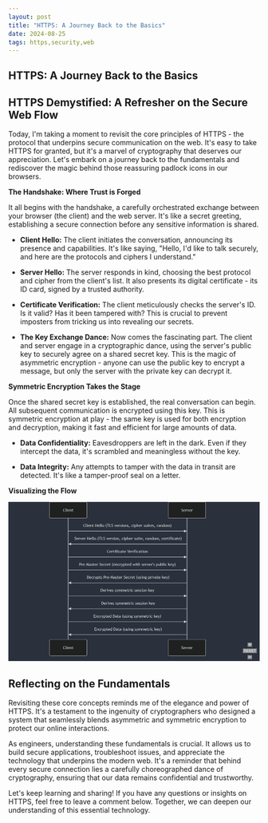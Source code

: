 ```yaml
---
layout: post
title: "HTTPS: A Journey Back to the Basics"
date: 2024-08-25
tags: https,security,web
---
```


## HTTPS: A Journey Back to the Basics

## HTTPS Demystified: A Refresher on the Secure Web Flow

Today, I'm taking a moment to revisit the core principles of HTTPS - the protocol that underpins secure communication on the web.  It's easy to take HTTPS for granted, but it's a marvel of cryptography that deserves our appreciation. Let's embark on a journey back to the fundamentals and rediscover the magic behind those reassuring padlock icons in our browsers.

**The Handshake: Where Trust is Forged**

It all begins with the handshake, a carefully orchestrated exchange between your browser (the client) and the web server. It's like a secret greeting, establishing a secure connection before any sensitive information is shared.

* **Client Hello:**  The client initiates the conversation, announcing its presence and capabilities. It's like saying, "Hello, I'd like to talk securely, and here are the protocols and ciphers I understand."

* **Server Hello:** The server responds in kind, choosing the best protocol and cipher from the client's list.  It also presents its digital certificate - its ID card, signed by a trusted authority.

* **Certificate Verification:**  The client meticulously checks the server's ID. Is it valid? Has it been tampered with?  This is crucial to prevent imposters from tricking us into revealing our secrets.

* **The Key Exchange Dance:**  Now comes the fascinating part.  The client and server engage in a cryptographic dance, using the server's public key to securely agree on a shared secret key. This is the magic of asymmetric encryption -  anyone can use the public key to encrypt a message, but only the server with the private key can decrypt it.

**Symmetric Encryption Takes the Stage**

Once the shared secret key is established, the real conversation can begin.  All subsequent communication is encrypted using this key.  This is symmetric encryption at play - the same key is used for both encryption and decryption, making it fast and efficient for large amounts of data.

* **Data Confidentiality:** Eavesdroppers are left in the dark. Even if they intercept the data, it's scrambled and meaningless without the key.

* **Data Integrity:**  Any attempts to tamper with the data in transit are detected. It's like a tamper-proof seal on a letter.

**Visualizing the Flow**

![Flow](/assets/2024-08-25-https/d1.png)

## Reflecting on the Fundamentals

Revisiting these core concepts reminds me of the elegance and power of HTTPS. It's a testament to the ingenuity of cryptographers who designed a system that seamlessly blends asymmetric and symmetric encryption to protect our online interactions.

As engineers, understanding these fundamentals is crucial. It allows us to build secure applications, troubleshoot issues, and appreciate the technology that underpins the modern web. It's a reminder that behind every secure connection lies a carefully choreographed dance of cryptography, ensuring that our data remains confidential and trustworthy.

Let's keep learning and sharing! If you have any questions or insights on HTTPS, feel free to leave a comment below. Together, we can deepen our understanding of this essential technology.

